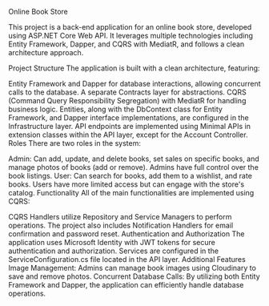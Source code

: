 Online Book Store

This project is a back-end application for an online book store, developed using ASP.NET Core Web API. It leverages multiple technologies including Entity Framework, Dapper, and CQRS with MediatR, and follows a clean architecture approach.

Project Structure
The application is built with a clean architecture, featuring:

Entity Framework and Dapper for database interactions, allowing concurrent calls to the database.
A separate Contracts layer for abstractions.
CQRS (Command Query Responsibility Segregation) with MediatR for handling business logic.
Entities, along with the DbContext class for Entity Framework, and Dapper interface implementations, are configured in the Infrastructure layer.
API endpoints are implemented using Minimal APIs in extension classes within the API layer, except for the Account Controller.
Roles
There are two roles in the system:

Admin: Can add, update, and delete books, set sales on specific books, and manage photos of books (add or remove). Admins have full control over the book listings.
User: Can search for books, add them to a wishlist, and rate books. Users have more limited access but can engage with the store's catalog.
Functionality
All of the main functionalities are implemented using CQRS:

CQRS Handlers utilize Repository and Service Managers to perform operations.
The project also includes Notification Handlers for email confirmation and password reset.
Authentication and Authorization
The application uses Microsoft Identity with JWT tokens for secure authentication and authorization.
Services are configured in the ServiceConfiguration.cs file located in the API layer.
Additional Features
Image Management: Admins can manage book images using Cloudinary to save and remove photos.
Concurrent Database Calls: By utilizing both Entity Framework and Dapper, the application can efficiently handle database operations.
